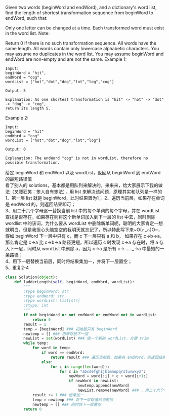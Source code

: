Given two words (beginWord and endWord), and a dictionary's word list, find the length of shortest transformation sequence from beginWord to endWord, such that:

Only one letter can be changed at a time.
Each transformed word must exist in the word list.
Note:

Return 0 if there is no such transformation sequence.
All words have the same length.
All words contain only lowercase alphabetic characters.
You may assume no duplicates in the word list.
You may assume beginWord and endWord are non-empty and are not the same.
Example 1:
```
Input:
beginWord = "hit",
endWord = "cog",
wordList = ["hot","dot","dog","lot","log","cog"]

Output: 5

Explanation: As one shortest transformation is "hit" -> "hot" -> "dot" -> "dog" -> "cog",
return its length 5.
```
Example 2:
```
Input:
beginWord = "hit"
endWord = "cog"
wordList = ["hot","dot","dog","lot","log"]

Output: 0

Explanation: The endWord "cog" is not in wordList, therefore no possible transformation.
```
给定 beginWord 和 endWord 以及 wordList，返回从 beginWord 到 endWord 的最短路径值  
看了别人的 solutions，基本都是用队列来解决的，来来来，给大家展示下我的做法（叉腰狂笑：笨人自有笨法），用 list 来解决该问题，原理其实和队列是一样的  
1、第一层 list 就是 beginWord，此时结果置为1； 
2、遍历当前层，如果存在单词是 endWord 的，则返回结果即可；  
3、用二十六个字母逐一替换当前 list 中的每个单词的每个字母，并在 wordList 查找是否存在，如果存在则将这个新单词加入到下一层的 list 中去，同时删除 wordlist 中的该词，为什么要从 wordList 中删除新单词呢，聪明的大家肯定一想就明白，但是我担心头脑空空的我明天就忘记了，所以特此写下来~O(∩_∩)O~，假如 beginWord 下一层中只有 c，而 c 下一层只有 a 和 b， 如果存在 c->b->a，那么肯定是 c->a 比 c->b->a 路径更短，所以遍历 c 时发现 c->a 存在时，将 a 存入下一层，同时从 wordList 中删除 a，因为 c->a 是所有 c->……_->a 中最短的一条路径；  
4、用下一层替换当前层，同时将结果集加一，并将下一层置空；  
5、重复2-4
```python
class Solution(object):
    def ladderLength(self, beginWord, endWord, wordList):
        """
        :type beginWord: str
        :type endWord: str
        :type wordList: List[str]
        :rtype: int
        """
        if not beginWord or not endWord or endWord not in wordList:
            return 0
        result = 1
        temp = [beginWord] ### 初始层只有 beginWord
        newtemp = [] ### 用来存放下一层
        newList = set(wordList) ### 做一个新的 wordList，方便 trim
        while temp:
            for word in temp:
                if word == endWord:
                    return result ### 遍历当前层，如果有 endWord，则返回结果即可
                else:
                    for i in range(len(word)):
                        for c in "abcdefghijklmnopqrstuvwxyz":
                            newWord = word[:i] + c + word[i+1:]
                            if newWord in newList:
                                newtemp.append(newWord)
                                newList.remove(newWord) ### 、用二十六个字母逐一替换当前 list 中的每个单词的每个字母，并在 wordList 查找是否存在，如果存在则将这个新单词加入到下一层的 list 中去，同时删除 wordlist 中的该词
            result += 1 ### 结果加一
            temp = newtemp ### 将下一层赋值给当前层
            newtemp = [] ### 同时将下一层置空
        return 0
```
